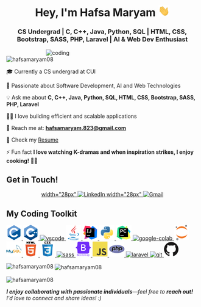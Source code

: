 <h1 align="center">Hey, I'm Hafsa Maryam <img  src="https://raw.githubusercontent.com/ABSphreak/ABSphreak/master/gifs/Hi.gif" width="30px"> </h1>
<h3 align="center">CS Undergrad | C, C++, Java, Python, SQL | HTML, CSS, Bootstrap, SASS, PHP, Laravel | AI & Web Dev Enthusiast</h3>
<img align="right" alt="coding" width="400" src="https://media3.giphy.com/media/v1.Y2lkPTc5MGI3NjExazd4MjhoNnc3cmlqcjkxODJmcHpyYmFlYzY2a3IxOWI3c2t6NThxZCZlcD12MV9pbnRlcm5hbF9naWZfYnlfaWQmY3Q9Zw/hpXdHPfFI5wTABdDx9/giphy.gif">

<p align="left"> <img src="https://komarev.com/ghpvc/?username=hafsamaryam08&label=Profile%20views&color=0e75b6&style=flat" alt="hafsamaryam08"/> </p>


🎓 Currently a CS undergrad at CUI

🤖 Passionate about Software Development, AI and Web Technologies

💡 Ask me about **C, C++, Java, Python, SQL, HTML, CSS, Bootstrap, SASS, PHP, Laravel**

👨‍💻 I love building efficient and scalable applications

📧 Reach me at: **hafsamaryam.823@gmail.com**

📑 Check my [Resume](https://drive.google.com/file/d/1x5gQchPjJ67FSs2vRj0Ocxk9THH9x4HS/view?usp=sharing)

⚡ Fun fact **I love watching K-dramas and when inspiration strikes, I enjoy cooking!** 🍜✨

## Get in Touch!
<p align="center">
   <a href="https://www.linkedin.com/in/hafsa-maryam08" target="_blank">
    width="28px" <img src="https://www.vectorlogo.zone/logos/linkedin/linkedin-tile.svg" alt="LinkedIn">
  </a>
  <a href="mailto:hafsamaryam.823@gmail.com">
    width="28px" <img src="https://www.vectorlogo.zone/logos/gmail/gmail-tile.svg" alt="Gmail">
  </a>
</p>

## My Coding Toolkit
<p align="left">
  <a href="https://www.w3schools.com/cs/" target="_blank" rel="noreferrer"> <img src="https://raw.githubusercontent.com/devicons/devicon/master/icons/c/c-original.svg" alt="c" width="40" height="40"/> </a>
  <a href="https://www.w3schools.com/cpp/" target="_blank" rel="noreferrer"> <img src="https://raw.githubusercontent.com/devicons/devicon/master/icons/cplusplus/cplusplus-original.svg" alt="cplusplus" width="40" height="40"/> </a>
  <a href="https://code.visualstudio.com/" target="_blank" rel="noreferrer"> <img src="https://code.visualstudio.com/favicon.ico" alt="vscode" width="40" height="40"/> </a>
  <a href="https://www.java.com" target="_blank" rel="noreferrer"> <img src="https://raw.githubusercontent.com/devicons/devicon/master/icons/java/java-original.svg" alt="java" width="40" height="40"/> </a>
  <a href="https://www.jetbrains.com/idea/" target="_blank" rel="noreferrer"> <img src="https://raw.githubusercontent.com/devicons/devicon/master/icons/intellij/intellij-original.svg" alt="intellij" width="40" height="40"/> </a>
  <a href="https://www.python.org" target="_blank" rel="noreferrer"> <img src="https://raw.githubusercontent.com/devicons/devicon/master/icons/python/python-original.svg" alt="python" width="40" height="40"/> </a>
  <a href="https://www.jetbrains.com/pycharm/" target="_blank" rel="noreferrer"> <img src="https://raw.githubusercontent.com/devicons/devicon/master/icons/pycharm/pycharm-original.svg" alt="pycharm" width="40" height="40"/> </a>
  <a href="https://colab.research.google.com/" target="_blank" rel="noreferrer"> <img src="https://colab.research.google.com/img/colab_favicon.ico" alt="google-colab" width="40" height="40"/> </a>
  <a href="https://jupyter.org/" target="_blank" rel="noreferrer"> <img src="https://raw.githubusercontent.com/devicons/devicon/master/icons/jupyter/jupyter-original.svg" alt="jupyter" width="40" height="40"/> </a>
  <a href="https://www.mysql.com/" target="_blank" rel="noreferrer"> <img src="https://raw.githubusercontent.com/devicons/devicon/master/icons/mysql/mysql-original-wordmark.svg" alt="mysql" width="40" height="40"/> </a>
  <a href="https://www.w3.org/html/" target="_blank" rel="noreferrer"> <img src="https://raw.githubusercontent.com/devicons/devicon/master/icons/html5/html5-original-wordmark.svg" alt="html5" width="40" height="40"/> </a>
  <a href="https://www.w3schools.com/css/" target="_blank" rel="noreferrer"> <img src="https://raw.githubusercontent.com/devicons/devicon/master/icons/css3/css3-original-wordmark.svg" alt="css3" width="40" height="40"/> </a>
  <a href="https://sass-lang.com/" target="_blank" rel="noreferrer"> <img src="https://cdn.worldvectorlogo.com/logos/sass-1.svg" alt="sass" width="40" height="40"/> </a>
  <a href="https://getbootstrap.com" target="_blank" rel="noreferrer"> <img src="https://raw.githubusercontent.com/devicons/devicon/master/icons/bootstrap/bootstrap-plain-wordmark.svg" alt="bootstrap" width="40" height="40"/> </a>
  <a href="https://developer.mozilla.org/en-US/docs/Web/JavaScript" target="_blank" rel="noreferrer"> <img src="https://raw.githubusercontent.com/devicons/devicon/master/icons/javascript/javascript-original.svg" alt="javascript" width="40" height="40"/ </a>
  <a href="https://www.php.net" target="_blank" rel="noreferrer"> <img src="https://raw.githubusercontent.com/devicons/devicon/master/icons/php/php-original.svg" alt="php" width="40" height="40"/> </a>
  <a href="https://laravel.com/" target="_blank" rel="noreferrer"> <img src="https://laravel.com/img/logotype.min.svg" alt="laravel" width="40" height="40"/> </a>
  <a href="https://git-scm.com/" target="_blank" rel="noreferrer"> <img src="https://www.vectorlogo.zone/logos/git-scm/git-scm-icon.svg" alt="git" width="40" height="40"/> </a>
  <a href="https://github.com/" target="_blank" rel="noreferrer"> <img src="https://raw.githubusercontent.com/devicons/devicon/master/icons/github/github-original.svg" alt="github" width="40" height="40"/> </a> 
</p>

<p><img align="left" src="https://github-readme-stats.vercel.app/api/top-langs?username=hafsamaryam08&show_icons=true&locale=en&layout=compact" alt="hafsamaryam08" /></p>

<p>&nbsp;<img align="center" src="https://github-readme-stats.vercel.app/api?username=hafsamaryam08&show_icons=true&locale=en" alt="hafsamaryam08" /></p>

<p><img align="center" src="https://github-readme-streak-stats.herokuapp.com/?user=hafsamaryam08&" alt="hafsamaryam08" /></p>

<em><b>I enjoy collaborating with passionate individuals</b>—feel free to <b>reach out!</b> I'd love to connect and share ideas! :)</em>

